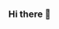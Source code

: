 ### Hi there 👋

<!--
**Therealiain/Therealiain** is a ✨ _special_ ✨ repository because its `README.md` (this file) appears on your GitHub profile.

Here are some ideas to get you started:

- 🔭 I’m currently working on fighting children in McDonalds PlayPlaces
- 🌱 I’m currently learning how to cry
- 👯 I’m looking to collaborate on fighting the children
- 🤔 I’m looking for help with fighting the children
- 💬 Ask me about fighting children
- 📫 How to reach me: McDonalds PlayPlace where there are children that are getting fought
- 😄 Pronouns: He/ChildrenFighter
- ⚡ Fun fact: I like punting children..... and long walks on the beach
-->

